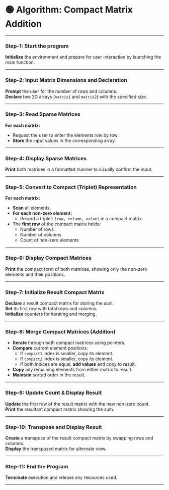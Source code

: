 # 🟢 **Algorithm: Compact Matrix Addition** 

---

### **Step-1: Start the program**
**Initialize** the environment and prepare for user interaction by launching the main function.

---

### **Step-2: Input Matrix Dimensions and Declaration**
**Prompt** the user for the number of rows and columns.  
**Declare** two 2D arrays (`matrix1` and `matrix2`) with the specified size.

---

### **Step-3: Read Sparse Matrices**
**For each matrix:**  
- Request the user to enter the elements row by row.  
- **Store** the input values in the corresponding array.

---

### **Step-4: Display Sparse Matrices**
**Print** both matrices in a formatted manner to visually confirm the input.

---

### **Step-5: Convert to Compact (Triplet) Representation**
**For each matrix:**  
- **Scan** all elements.  
- **For each non-zero element:**  
  - Record a triplet: `(row, column, value)` in a compact matrix.  
- The **first row** of the compact matrix holds:  
  - Number of rows  
  - Number of columns  
  - Count of non-zero elements

---

### **Step-6: Display Compact Matrices**
**Print** the compact form of both matrices, showing only the non-zero elements and their positions.

---

### **Step-7: Initialize Result Compact Matrix**
**Declare** a result compact matrix for storing the sum.  
**Set** its first row with total rows and columns.  
**Initialize** counters for iterating and merging.

---

### **Step-8: Merge Compact Matrices (Addition)**
- **Iterate** through both compact matrices using pointers.
- **Compare** current element positions:
  - If `compact1` index is smaller, copy its element.
  - If `compact2` index is smaller, copy its element.
  - If both indices are equal, **add values** and copy to result.
- **Copy** any remaining elements from either matrix to result.
- **Maintain** sorted order in the result.

---

### **Step-9: Update Count & Display Result**
**Update** the first row of the result matrix with the new non-zero count.  
**Print** the resultant compact matrix showing the sum.

---

### **Step-10: Transpose and Display Result**
**Create** a transpose of the result compact matrix by swapping rows and columns.  
**Display** the transposed matrix for alternate view.

---

### **Step-11: End the Program**
**Terminate** execution and release any resources used.

---
